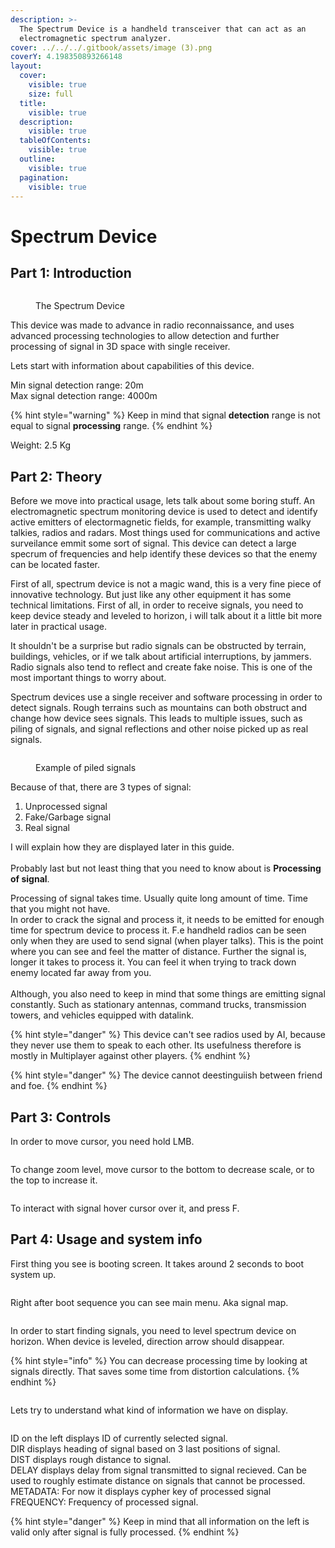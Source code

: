 ```yaml
---
description: >-
  The Spectrum Device is a handheld transceiver that can act as an
  electromagnetic spectrum analyzer.
cover: ../../../.gitbook/assets/image (3).png
coverY: 4.198350893266148
layout:
  cover:
    visible: true
    size: full
  title:
    visible: true
  description:
    visible: true
  tableOfContents:
    visible: true
  outline:
    visible: true
  pagination:
    visible: true
---
```


# Spectrum Device

## Part 1: Introduction

<figure><img src="../../../.gitbook/assets/image (1).png" alt=""><figcaption><p>The Spectrum Device</p></figcaption></figure>

This device was made to advance in radio reconnaissance, and uses advanced processing technologies to allow detection and further processing of signal in 3D space with single receiver.&#x20;

Lets start with information about capabilities of this device.

Min signal detection range: 20m\
Max signal detection range: 4000m

{% hint style="warning" %}
Keep in mind that signal **detection** range is not equal to signal **processing** range.
{% endhint %}

Weight: 2.5 Kg

## Part 2: Theory

Before we move into practical usage, lets talk about some boring stuff. An electromagnetic spectrum monitoring device is used to detect and identify active emitters of electormagnetic fields, for example, transmitting walky talkies, radios and radars. Most things used for communications and active surveilance emmit some sort of signal. This device can detect a large specrum of frequencies and help identify these devices so that the enemy can be located faster.&#x20;

First of all, spectrum device is not a magic wand, this is a very fine piece of innovative technology. But just like any other equipment it has some technical limitations. First of all, in order to receive signals, you need to keep device steady and leveled to horizon, i will talk about it a little bit more later in practical usage.

It shouldn't be a surprise but radio signals can be obstructed by terrain, buildings, vehicles, or if we talk about artificial interruptions, by jammers. Radio signals also tend to reflect and create fake noise. This is one of the most important things to worry about.

Spectrum devices use a single receiver and software processing in order to detect signals. Rough terrains such as mountains can both obstruct and change how device sees signals. This leads to multiple issues, such as piling of signals, and signal reflections and other noise picked up as real signals.

<figure><img src="../../../.gitbook/assets/image (10).png" alt=""><figcaption><p>Example of piled signals</p></figcaption></figure>

Because of that, there are 3 types of signal:

1. Unprocessed signal
2. Fake/Garbage signal
3. Real signal

I will explain how they are displayed later in this guide.\
\
Probably last but not least thing that you need to know about is **Processing of signal**.

Processing of signal takes time. Usually quite long amount of time. Time that you might not have. \
In order to crack the signal and process it, it needs to be emitted for enough time for spectrum device to process it. F.e handheld radios can be seen only when they are used to send signal (when player talks). This is the point where you can see and feel the matter of distance. Further the signal is, longer it takes to process it. You can feel it when trying to track down enemy located far away from you. \
\
Although, you also need to keep in mind that some things are emitting signal constantly. Such as stationary antennas, command trucks, transmission towers, and vehicles equipped with datalink.

{% hint style="danger" %}
This device can't see radios used by AI, because they never use them to speak to each other. Its usefulness therefore is mostly in Multiplayer against other players.
{% endhint %}

{% hint style="danger" %}
The device cannot deestinguiish between friend and foe.
{% endhint %}

## Part 3: Controls

In order to move cursor, you need hold LMB.

<figure><img src="../../../.gitbook/assets/cursor_move.gif" alt=""><figcaption></figcaption></figure>

To change zoom level, move cursor to the bottom to decrease scale, or to the top to increase it.

<figure><img src="../../../.gitbook/assets/change_zoom.gif" alt=""><figcaption></figcaption></figure>

To interact with signal hover cursor over it, and press F.

## Part 4: Usage and system info

First thing you see is booting screen. It takes around 2 seconds to boot system up.

<figure><img src="../../../.gitbook/assets/image (4).png" alt=""><figcaption></figcaption></figure>

Right after boot sequence you can see main menu. Aka signal map.

<figure><img src="../../../.gitbook/assets/image (7).png" alt=""><figcaption></figcaption></figure>

In order to start finding signals, you need to level spectrum device on horizon. When device is leveled, direction arrow should disappear.

{% hint style="info" %}
You can decrease processing time by looking at signals directly. That saves some time from distortion calculations.
{% endhint %}

<figure><img src="../../../.gitbook/assets/image (6).png" alt=""><figcaption></figcaption></figure>

Lets try to understand what kind of information we have on display.

<figure><img src="../../../.gitbook/assets/image (217).png" alt=""><figcaption></figcaption></figure>

ID on the left displays ID of currently selected signal.\
DIR displays heading of signal based on 3 last positions of signal.\
DIST displays rough distance to signal.\
DELAY displays delay from signal transmitted to signal recieved. Can be used to roughly estimate distance on signals that cannot be processed.\
METADATA: For now it displays cypher key of processed signal\
FREQUENCY: Frequency of processed signal.

{% hint style="danger" %}
Keep in mind that all information on the left is valid only after signal is fully processed.
{% endhint %}

<figure><img src="../../../.gitbook/assets/image (218).png" alt=""><figcaption></figcaption></figure>

<figure><img src="../../../.gitbook/assets/image (216).png" alt=""><figcaption></figcaption></figure>
